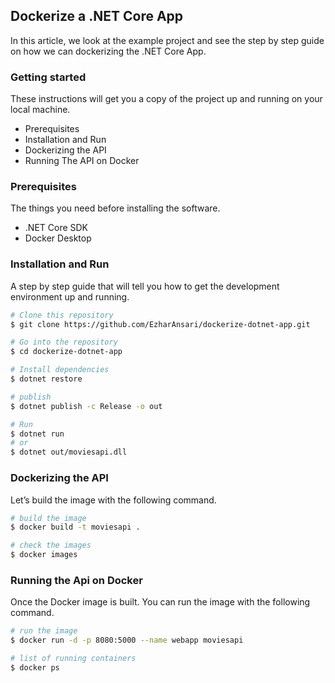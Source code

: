 
## Dockerize a .NET Core App
In this article, we look at the example project and see the step by step guide on how we can dockerizing the .NET Core App.

### Getting started
These instructions will get you a copy of the project up and running on your local machine.
* Prerequisites
* Installation and Run
* Dockerizing the API
* Running The API on Docker


### Prerequisites
The things you need before installing the software.
* .NET Core SDK
* Docker Desktop


### Installation and Run

A step by step guide that will tell you how to get the development environment up and running.

```bash
# Clone this repository
$ git clone https://github.com/EzharAnsari/dockerize-dotnet-app.git

# Go into the repository
$ cd dockerize-dotnet-app

# Install dependencies
$ dotnet restore

# publish
$ dotnet publish -c Release -o out

# Run
$ dotnet run
# or
$ dotnet out/moviesapi.dll
```
### Dockerizing the API
Let’s build the image with the following command.
```bash
# build the image
$ docker build -t moviesapi .

# check the images
$ docker images
```

### Running the Api on Docker
Once the Docker image is built. You can run the image with the following command.
```bash
# run the image
$ docker run -d -p 8080:5000 --name webapp moviesapi

# list of running containers
$ docker ps
```